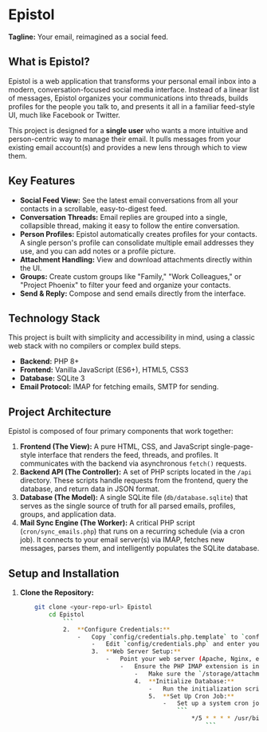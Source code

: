 # Epistol

**Tagline:** Your email, reimagined as a social feed.

## What is Epistol?

Epistol is a web application that transforms your personal email inbox into a modern, conversation-focused social media interface. Instead of a linear list of messages, Epistol organizes your communications into threads, builds profiles for the people you talk to, and presents it all in a familiar feed-style UI, much like Facebook or Twitter.

This project is designed for a **single user** who wants a more intuitive and person-centric way to manage their email. It pulls messages from your existing email account(s) and provides a new lens through which to view them.

## Key Features

-   **Social Feed View:** See the latest email conversations from all your contacts in a scrollable, easy-to-digest feed.
-   **Conversation Threads:** Email replies are grouped into a single, collapsible thread, making it easy to follow the entire conversation.
-   **Person Profiles:** Epistol automatically creates profiles for your contacts. A single person's profile can consolidate multiple email addresses they use, and you can add notes or a profile picture.
-   **Attachment Handling:** View and download attachments directly within the UI.
-   **Groups:** Create custom groups like "Family," "Work Colleagues," or "Project Phoenix" to filter your feed and organize your contacts.
-   **Send & Reply:** Compose and send emails directly from the interface.

## Technology Stack

This project is built with simplicity and accessibility in mind, using a classic web stack with no compilers or complex build steps.

-   **Backend:** PHP 8+
-   **Frontend:** Vanilla JavaScript (ES6+), HTML5, CSS3
-   **Database:** SQLite 3
-   **Email Protocol:** IMAP for fetching emails, SMTP for sending.

## Project Architecture

Epistol is composed of four primary components that work together:

1.  **Frontend (The View):** A pure HTML, CSS, and JavaScript single-page-style interface that renders the feed, threads, and profiles. It communicates with the backend via asynchronous `fetch()` requests.
2.  **Backend API (The Controller):** A set of PHP scripts located in the `/api` directory. These scripts handle requests from the frontend, query the database, and return data in JSON format.
3.  **Database (The Model):** A single SQLite file (`db/database.sqlite`) that serves as the single source of truth for all parsed emails, profiles, groups, and application data.
4.  **Mail Sync Engine (The Worker):** A critical PHP script (`cron/sync_emails.php`) that runs on a recurring schedule (via a cron job). It connects to your email server(s) via IMAP, fetches new messages, parses them, and intelligently populates the SQLite database.

## Setup and Installation

1.  **Clone the Repository:**
    ```bash
        git clone <your-repo-url> Epistol
            cd Epistol
                ```
                2.  **Configure Credentials:**
                    -   Copy `config/credentials.php.template` to `config/credentials.php`.
                        -   Edit `config/credentials.php` and enter your IMAP and SMTP server details and login credentials. **This file is git-ignored for security.**
                        3.  **Web Server Setup:**
                            -   Point your web server (Apache, Nginx, etc.) document root to the `/public` directory. This is crucial for security, as it prevents direct web access to your application logic, database, and credentials.
                                -   Ensure the PHP IMAP extension is installed and enabled (`php-imap`).
                                    -   Make sure the `/storage/attachments` directory is writable by the web server user.
                                    4.  **Initialize Database:**
                                        -   Run the initialization script from your terminal to create the `database.sqlite` file and its schema: `php scripts/init_db.php`.
                                        5.  **Set Up Cron Job:**
                                            -   Set up a system cron job to run the mail sync script periodically. For example, to run it every 5 minutes:
                                                ```
                                                    */5 * * * * /usr/bin/php /path/to/your/Epistol/cron/sync_emails.php >> /var/log/Epistol_cron.log 2>&1
                                                        ```